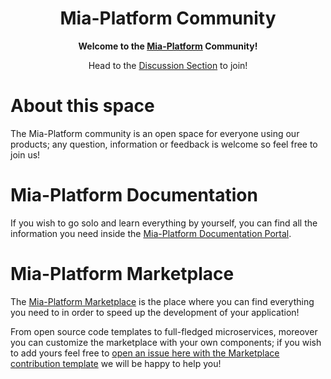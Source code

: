 <div align="center">

# Mia-Platform Community

**Welcome to the [Mia-Platform][mia-website] Community!**

Head to the [Discussion Section][mia-community] to join!

</div>

# About this space

The Mia-Platform community is an open space for everyone using our products; any question, information or feedback is welcome so feel free to join us!

# Mia-Platform Documentation

If you wish to go solo and learn everything by yourself, you can find all the information you need inside the [Mia-Platform Documentation Portal][mia-docs].

# Mia-Platform Marketplace

The [Mia-Platform Marketplace][mia-marketplace] is the place where you can find everything you need to in order to speed up the development of your application! 

From open source code templates to full-fledged microservices, moreover you can customize the marketplace with your own components; if you wish to add yours feel free to [open an issue here with the Marketplace contribution template][mia-marketplace-contribution] we will be happy to help you!


[mia-website]: https://mia-platform.eu
[mia-community]: https://github.com/mia-platform/community/discussions
[mia-docs]: https://docs.mia-platform.eu
[mia-marketplace]: https://mia-platform.eu/platform/mia-platform-marketplace/
[mia-marketplace-contribution]: https://github.com/mia-platform/community/issues/new?labels=marketplace&template=marketplace-contribution.md&title=Add+new+marketplace+item
